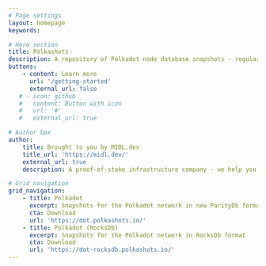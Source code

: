 ```yaml
---
# Page settings
layout: homepage
keywords:

# Hero section
title: Polkashots
description: A repository of Polkadot node database snapshots - regularly updated and fast to download from anywhere in the world.
buttons:
    - content: Learn more
      url: '/getting-started'
      external_url: false
   # - icon: github
   #   content: Button with icon
   #   url: '#'
   #   external_url: true

# Author box
author:
    title: Brought to you by MIDL.dev
    title_url: 'https://midl.dev/'
    external_url: true
    description: A proof-of-stake infrastructure company - we help you stake your DOT. <a href="https://MIDL.dev/" target="_blank">Learn more</a>.

# Grid navigation
grid_navigation:
    - title: Polkadot
      excerpt: Snapshots for the Polkadot network in new ParityDb format
      cta: Download
      url: 'https://dot.polkashots.io/'
    - title: Polkadot (RocksDb)
      excerpt: Snapshots for the Polkadot network in RocksDb format
      cta: Download
      url: 'https://dot-rocksdb.polkashots.io/'
---
```

